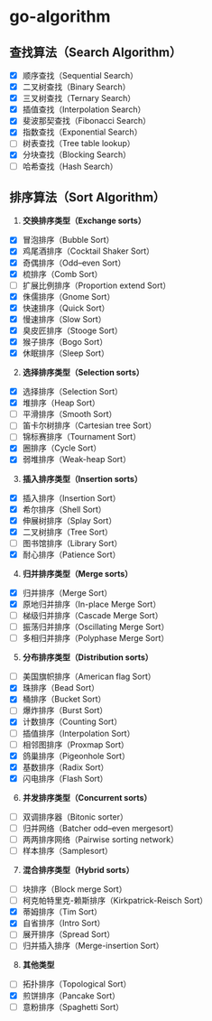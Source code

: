 # go-algorithm

## 查找算法（Search Algorithm）

- [x] 顺序查找（Sequential Search）
- [x] 二叉树查找（Binary Search）
- [x] 三叉树查找（Ternary Search）
- [x] 插值查找（Interpolation Search）
- [x] 斐波那契查找（Fibonacci Search）
- [x] 指数查找（Exponential Search）
- [ ] 树表查找（Tree table lookup）
- [x] 分块查找（Blocking Search）
- [ ] 哈希查找（Hash Search）  

## 排序算法（Sort Algorithm）

1. **交换排序类型（Exchange sorts）**
- [x] 冒泡排序（Bubble Sort）
- [x] 鸡尾酒排序（Cocktail Shaker Sort）
- [x] 奇偶排序（Odd–even Sort）
- [x] 梳排序（Comb Sort）
- [ ] 扩展比例排序（Proportion extend Sort）
- [x] 侏儒排序（Gnome Sort）
- [x] 快速排序（Quick Sort）
- [x] 慢速排序（Slow Sort）
- [x] 臭皮匠排序（Stooge Sort）
- [x] 猴子排序（Bogo Sort）
- [x] 休眠排序（Sleep Sort）

2. **选择排序类型（Selection sorts）**
- [x] 选择排序（Selection Sort） 
- [x] 堆排序（Heap Sort）  
- [ ] 平滑排序（Smooth Sort）  
- [ ] 笛卡尔树排序（Cartesian tree Sort）  
- [ ] 锦标赛排序（Tournament Sort）  
- [x] 圈排序（Cycle Sort）  
- [x] 弱堆排序（Weak-heap Sort）  

3. **插入排序类型（Insertion sorts）**
- [x] 插入排序（Insertion Sort）
- [x] 希尔排序（Shell Sort）  
- [x] 伸展树排序（Splay Sort）  
- [x] 二叉树排序（Tree Sort）
- [ ] 图书馆排序（Library Sort）  
- [x] 耐心排序（Patience Sort）  

4. **归并排序类型（Merge sorts）**
- [x] 归并排序（Merge Sort）
- [x] 原地归并排序（In-place Merge Sort）  
- [ ] 梯级归并排序（Cascade Merge Sort）  
- [ ] 振荡归并排序（Oscillating Merge Sort）  
- [ ] 多相归并排序（Polyphase Merge Sort）  

5. **分布排序类型（Distribution sorts）**
- [ ] 美国旗帜排序（American flag Sort）
- [x] 珠排序（Bead Sort）
- [x] 桶排序（Bucket Sort）
- [ ] 爆炸排序（Burst Sort）
- [x] 计数排序（Counting Sort）
- [ ] 插值排序（Interpolation Sort）
- [ ] 相邻图排序（Proxmap Sort）
- [x] 鸽巢排序（Pigeonhole Sort）
- [x] 基数排序（Radix Sort）
- [x] 闪电排序（Flash Sort）

6. **并发排序类型（Concurrent sorts）**
- [ ] 双调排序器（Bitonic sorter）
- [ ] 归并网络（Batcher odd–even mergesort）
- [ ] 两两排序网络（Pairwise sorting network）
- [ ] 样本排序（Samplesort）

7. **混合排序类型（Hybrid sorts）**
- [ ] 块排序（Block merge Sort）
- [ ] 柯克帕特里克-赖斯排序（Kirkpatrick-Reisch Sort）
- [x] 蒂姆排序（Tim Sort）
- [x] 自省排序（Intro Sort）
- [ ] 展开排序（Spread Sort）
- [ ] 归并插入排序（Merge-insertion Sort）

8. **其他类型**
- [ ] 拓扑排序（Topological Sort）
- [x] 煎饼排序（Pancake Sort）
- [ ] 意粉排序（Spaghetti Sort）
